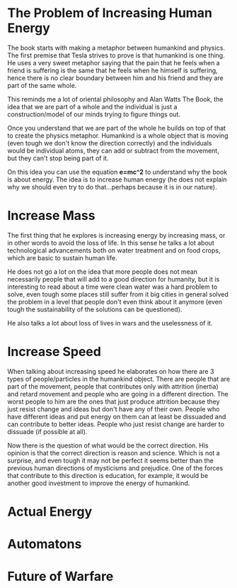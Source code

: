 # The Problem of Increasing Human Energy

The book starts with making a metaphor between humankind
and physics. The first premise that Tesla strives to prove
is that humankind is one thing. He uses a very sweet metaphor
saying that the pain that he feels when a friend is suffering
is the same that he feels when he himself is suffering, hence
there is no clear boundary between him and his friend and
they are part of the same whole.

This reminds me a lot of oriental philosophy and Alan Watts
The Book, the idea that we are part of a whole and the individual
is just a construction/model of our minds trying to figure things out.

Once you understand that we are part of the whole he builds on top
of that to create the physics metaphor. Humankind is a whole object
that is moving (even tough we don't know the direction correctly)
and the individuals would be individual atoms, they can add or subtract
from the movement, but they can't stop being part of it.

On this idea you can use the equation **e=mc^2** to understand
why the book is about energy. The idea is to increase human energy
(he does not explain why we should even try to do that...perhaps because
it is in our nature).

# Increase Mass

The first thing that he explores is increasing energy by increasing
mass, or in other words to avoid the loss of life. In this sense
he talks a lot about technological advancements both on water
treatment and on food crops, which are basic to sustain human life.

He does not go a lot on the idea that more people does not mean
necessarily people that will add to a good direction for humanity,
but it is interesting to read about a time were clean water was a
hard problem to solve, even tough some places still suffer from it
big cities in general solved the problem in a level that people
don't even think about it anymore (even tough the sustainability
of the solutions can be questioned).

He also talks a lot about loss of lives in wars and the
uselessness of it.

# Increase Speed

When talking about increasing speed he elaborates on how there are
3 types of people/particles in the humankind object. There are people
that are part of the movement, people that contributes only with attrition
(inertia) and retard movement and people who are going in a different
direction. The worst people to him are the ones that just produce attrition
because they just resist change and ideas but don't have any of their own.
People who have different ideas and put energy on them can at least be
dissuaded and can contribute to better ideas. People who just resist change
are harder to dissuade (if possible at all).

Now there is the question of what would be the correct direction. His opinion
is that the correct direction is reason and science. Which is not a surprise, and
even tough it may not be perfect it seems better than the previous human
directions of mysticisms and prejudice. One of the forces that contribute
to this direction is education, for example, it would be another good investment
to improve the energy of humankind.

# Actual Energy

# Automatons

# Future of Warfare
